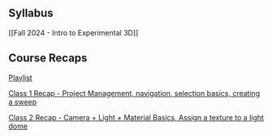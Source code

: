 ## Syllabus

[[Fall 2024 - Intro to Experimental 3D]]

## Course Recaps

[Playlist](https://www.youtube.com/watch?v=A_H_Ymx4E-4&list=PLmxfJ2-u3DStlfsxesbWTUPF95WIe5xLu)

[Class 1 Recap - Project Management, navigation, selection basics, creating a sweep](https://www.youtube.com/watch?v=A_H_Ymx4E-4&list=PLmxfJ2-u3DStlfsxesbWTUPF95WIe5xLu&index=1)

[Class 2 Recap - Camera + Light + Material Basics,  Assign a texture to a light dome](https://www.youtube.com/watch?v=LPkPBxt8Szg&list=PLmxfJ2-u3DStlfsxesbWTUPF95WIe5xLu&index=2)
